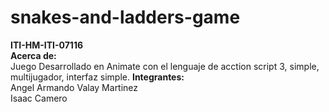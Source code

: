 # snakes-and-ladders-game
<b>ITI-HM-ITI-07116</b> <br>
<b>Acerca de:</b> <br>
Juego Desarrollado en Animate con el lenguaje de acction script 3, simple, multijugador, interfaz simple.
<b>Integrantes:</b><br>
Angel Armando Valay Martinez <br>
Isaac Camero
